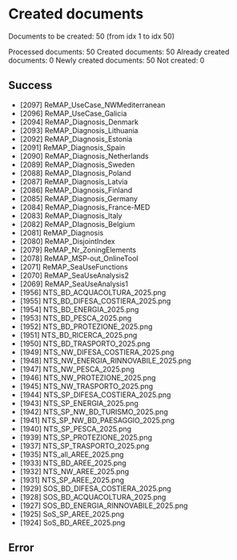 # Created documents

Documents to be created: 50 (from idx 1 to idx 50)

Processed documents: 50
Created documents: 50
Already created documents: 0
Newly created documents: 50
Not created: 0

## Success

- [2097] ReMAP_UseCase_NWMediterranean
- [2096] ReMAP_UseCase_Galicia
- [2094] ReMAP_Diagnosis_Denmark
- [2093] ReMAP_Diagnosis_Lithuania
- [2092] ReMAP_Diagnosis_Estonia
- [2091] ReMAP_Diagnosis_Spain
- [2090] ReMAP_Diagnosis_Netherlands
- [2089] ReMAP_Diagnosis_Sweden
- [2088] ReMAP_DIagnosis_Poland
- [2087] ReMAP_Diagnosis_Latvia
- [2086] ReMAP_Diagnosis_Finland
- [2085] ReMAP_Diagnosis_Germany
- [2084] ReMAP_Diagnosis_France-MED
- [2083] ReMAP_Diagnosis_Italy
- [2082] ReMAP_DIagnosis_Belgium
- [2081] ReMAP_Diagnosis
- [2080] ReMAP_DisjointIndex
- [2079] ReMAP_Nr_ZoningElements
- [2078] ReMAP_MSP-out_OnlineTool
- [2071] ReMAP_SeaUseFunctions
- [2070] ReMAP_SeaUseAnalysis2
- [2069] ReMAP_SeaUseAnalysis1
- [1956] NTS_BD_ACQUACOLTURA_2025.png
- [1955] NTS_BD_DIFESA_COSTIERA_2025.png
- [1954] NTS_BD_ENERGIA_2025.png
- [1953] NTS_BD_PESCA_2025.png
- [1952] NTS_BD_PROTEZIONE_2025.png
- [1951] NTS_BD_RICERCA_2025.png
- [1950] NTS_BD_TRASPORTO_2025.png
- [1949] NTS_NW_DIFESA_COSTIERA_2025.png
- [1948] NTS_NW_ENERGIA_RINNOVABILE_2025.png
- [1947] NTS_NW_PESCA_2025.png
- [1946] NTS_NW_PROTEZIONE_2025.png
- [1945] NTS_NW_TRASPORTO_2025.png
- [1944] NTS_SP_DIFESA_COSTIERA_2025.png
- [1943] NTS_SP_ENERGIA_2025.png
- [1942] NTS_SP_NW_BD_TURISMO_2025.png
- [1941] NTS_SP_NW_BD_PAESAGGIO_2025.png
- [1940] NTS_SP_PESCA_2025.png
- [1939] NTS_SP_PROTEZIONE_2025.png
- [1937] NTS_SP_TRASPORTO_2025.png
- [1935] NTS_all_AREE_2025.png
- [1933] NTS_BD_AREE_2025.png
- [1932] NTS_NW_AREE_2025.png
- [1931] NTS_SP_AREE_2025.png
- [1929] SOS_BD_DIFESA_COSTIERA_2025.png
- [1928] SOS_BD_ACQUACOLTURA_2025.png
- [1927] SOS_BD_ENERGIA_RINNOVABILE_2025.png
- [1925] SoS_SP_AREE_2025.png
- [1924] SoS_BD_AREE_2025.png

## Error
